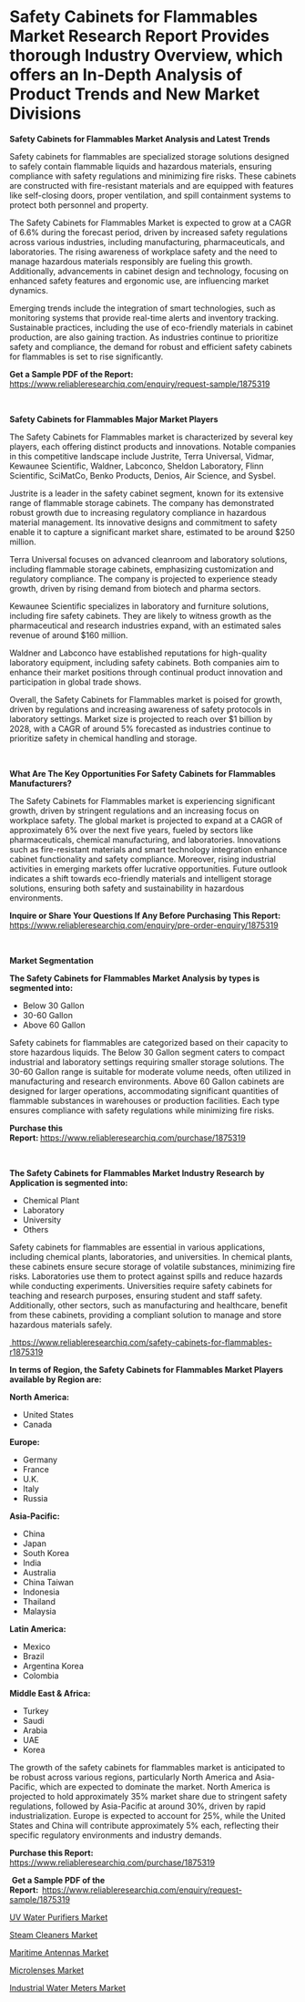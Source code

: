 <p><h1>Safety Cabinets for Flammables Market Research Report Provides thorough Industry Overview, which offers an In-Depth Analysis of Product Trends and New Market Divisions</h1></p><p><strong>Safety Cabinets for Flammables Market Analysis and Latest Trends</strong></p>
<p><p>Safety cabinets for flammables are specialized storage solutions designed to safely contain flammable liquids and hazardous materials, ensuring compliance with safety regulations and minimizing fire risks. These cabinets are constructed with fire-resistant materials and are equipped with features like self-closing doors, proper ventilation, and spill containment systems to protect both personnel and property.</p><p>The Safety Cabinets for Flammables Market is expected to grow at a CAGR of 6.6% during the forecast period, driven by increased safety regulations across various industries, including manufacturing, pharmaceuticals, and laboratories. The rising awareness of workplace safety and the need to manage hazardous materials responsibly are fueling this growth. Additionally, advancements in cabinet design and technology, focusing on enhanced safety features and ergonomic use, are influencing market dynamics.</p><p>Emerging trends include the integration of smart technologies, such as monitoring systems that provide real-time alerts and inventory tracking. Sustainable practices, including the use of eco-friendly materials in cabinet production, are also gaining traction. As industries continue to prioritize safety and compliance, the demand for robust and efficient safety cabinets for flammables is set to rise significantly.</p></p>
<p><strong>Get a Sample PDF of the Report:&nbsp;</strong> <a href="https://www.reliableresearchiq.com/enquiry/request-sample/1875319?utm_campaign=1082&utm_medium=2&utm_source=Github&utm_content=ia&utm_term=11042025&utm_id=safety-cabinets-for-flammables">https://www.reliableresearchiq.com/enquiry/request-sample/1875319</a></p>
<p>&nbsp;</p>
<p><strong>Safety Cabinets for Flammables Major Market Players</strong></p>
<p><p>The Safety Cabinets for Flammables market is characterized by several key players, each offering distinct products and innovations. Notable companies in this competitive landscape include Justrite, Terra Universal, Vidmar, Kewaunee Scientific, Waldner, Labconco, Sheldon Laboratory, Flinn Scientific, SciMatCo, Benko Products, Denios, Air Science, and Sysbel.</p><p>Justrite is a leader in the safety cabinet segment, known for its extensive range of flammable storage cabinets. The company has demonstrated robust growth due to increasing regulatory compliance in hazardous material management. Its innovative designs and commitment to safety enable it to capture a significant market share, estimated to be around $250 million.</p><p>Terra Universal focuses on advanced cleanroom and laboratory solutions, including flammable storage cabinets, emphasizing customization and regulatory compliance. The company is projected to experience steady growth, driven by rising demand from biotech and pharma sectors.</p><p>Kewaunee Scientific specializes in laboratory and furniture solutions, including fire safety cabinets. They are likely to witness growth as the pharmaceutical and research industries expand, with an estimated sales revenue of around $160 million.</p><p>Waldner and Labconco have established reputations for high-quality laboratory equipment, including safety cabinets. Both companies aim to enhance their market positions through continual product innovation and participation in global trade shows.</p><p>Overall, the Safety Cabinets for Flammables market is poised for growth, driven by regulations and increasing awareness of safety protocols in laboratory settings. Market size is projected to reach over $1 billion by 2028, with a CAGR of around 5% forecasted as industries continue to prioritize safety in chemical handling and storage.</p></p>
<p>&nbsp;</p>
<p><strong>What Are The Key Opportunities For Safety Cabinets for Flammables Manufacturers?</strong></p>
<p><p>The Safety Cabinets for Flammables market is experiencing significant growth, driven by stringent regulations and an increasing focus on workplace safety. The global market is projected to expand at a CAGR of approximately 6% over the next five years, fueled by sectors like pharmaceuticals, chemical manufacturing, and laboratories. Innovations such as fire-resistant materials and smart technology integration enhance cabinet functionality and safety compliance. Moreover, rising industrial activities in emerging markets offer lucrative opportunities. Future outlook indicates a shift towards eco-friendly materials and intelligent storage solutions, ensuring both safety and sustainability in hazardous environments.</p></p>
<p><strong>Inquire or Share Your Questions If Any Before Purchasing This Report:</strong> <a href="https://www.reliableresearchiq.com/enquiry/pre-order-enquiry/1875319?utm_campaign=1082&utm_medium=2&utm_source=Github&utm_content=ia&utm_term=11042025&utm_id=safety-cabinets-for-flammables">https://www.reliableresearchiq.com/enquiry/pre-order-enquiry/1875319</a></p>
<p>&nbsp;</p>
<p><strong>Market Segmentation</strong></p>
<p><strong>The Safety Cabinets for Flammables Market Analysis by types is segmented into:</strong></p>
<p><ul><li>Below 30 Gallon</li><li>30-60 Gallon</li><li>Above 60 Gallon</li></ul></p>
<p><p>Safety cabinets for flammables are categorized based on their capacity to store hazardous liquids. The Below 30 Gallon segment caters to compact industrial and laboratory settings requiring smaller storage solutions. The 30-60 Gallon range is suitable for moderate volume needs, often utilized in manufacturing and research environments. Above 60 Gallon cabinets are designed for larger operations, accommodating significant quantities of flammable substances in warehouses or production facilities. Each type ensures compliance with safety regulations while minimizing fire risks.</p></p>
<p><strong>Purchase this Report:&nbsp;</strong><a href="https://www.reliableresearchiq.com/purchase/1875319?utm_campaign=1082&utm_medium=2&utm_source=Github&utm_content=ia&utm_term=11042025&utm_id=safety-cabinets-for-flammables">https://www.reliableresearchiq.com/purchase/1875319</a></p>
<p>&nbsp;</p>
<p><strong>The Safety Cabinets for Flammables Market Industry Research by Application is segmented into:</strong></p>
<p><ul><li>Chemical Plant</li><li>Laboratory</li><li>University</li><li>Others</li></ul></p>
<p><p>Safety cabinets for flammables are essential in various applications, including chemical plants, laboratories, and universities. In chemical plants, these cabinets ensure secure storage of volatile substances, minimizing fire risks. Laboratories use them to protect against spills and reduce hazards while conducting experiments. Universities require safety cabinets for teaching and research purposes, ensuring student and staff safety. Additionally, other sectors, such as manufacturing and healthcare, benefit from these cabinets, providing a compliant solution to manage and store hazardous materials safely.</p></p>
<p><a href="https://www.reliableresearchiq.com/safety-cabinets-for-flammables-r1875319?utm_campaign=1082&utm_medium=2&utm_source=Github&utm_content=ia&utm_term=11042025&utm_id=safety-cabinets-for-flammables">&nbsp;https://www.reliableresearchiq.com/safety-cabinets-for-flammables-r1875319</a></p>
<p><strong>In terms of Region, the Safety Cabinets for Flammables Market Players available by Region are:</strong></p>
<p>
    <p> <strong> North America: </strong>
        <ul>
            <li>United States</li>
            <li>Canada</li>
        </ul>
        </p> 
    <p> <strong> Europe: </strong>
        <ul>
            <li>Germany</li>
            <li>France</li>
            <li>U.K.</li>
            <li>Italy</li>
            <li>Russia</li>
        </ul>
        </p> 
    <p> <strong> Asia-Pacific: </strong>
        <ul>
            <li>China</li>
            <li>Japan</li>
            <li>South Korea</li>
            <li>India</li>
            <li>Australia</li>
            <li>China Taiwan</li>
            <li>Indonesia</li>
            <li>Thailand</li>
            <li>Malaysia</li>
        </ul>
        </p> 
    <p> <strong> Latin America: </strong>
        <ul>
            <li>Mexico</li>
            <li>Brazil</li>
            <li>Argentina Korea</li>
            <li>Colombia</li>
        </ul>
        </p> 
    <p> <strong> Middle East & Africa: </strong>
        <ul>
            <li>Turkey</li>
            <li>Saudi</li>
            <li>Arabia</li>
            <li>UAE</li>
            <li>Korea</li>
        </ul>
    </p>
    </p>
<p><p>The growth of the safety cabinets for flammables market is anticipated to be robust across various regions, particularly North America and Asia-Pacific, which are expected to dominate the market. North America is projected to hold approximately 35% market share due to stringent safety regulations, followed by Asia-Pacific at around 30%, driven by rapid industrialization. Europe is expected to account for 25%, while the United States and China will contribute approximately 5% each, reflecting their specific regulatory environments and industry demands.</p></p>
<p><strong>Purchase this Report: </strong><a href="https://www.reliableresearchiq.com/purchase/1875319?utm_campaign=1082&utm_medium=2&utm_source=Github&utm_content=ia&utm_term=11042025&utm_id=safety-cabinets-for-flammables">https://www.reliableresearchiq.com/purchase/1875319</a></p>
<p>&nbsp;<strong>Get a Sample PDF of the Report:&nbsp;&nbsp;</strong><a href="https://www.reliableresearchiq.com/enquiry/request-sample/1875319?utm_campaign=1082&utm_medium=2&utm_source=Github&utm_content=ia&utm_term=11042025&utm_id=safety-cabinets-for-flammables">https://www.reliableresearchiq.com/enquiry/request-sample/1875319</a></p>
<p><strong></strong></p>
<p><p><a href="https://github.com/mafuzakirju/Market-Research-Report-List-1/blob/main/uv-water-purifiers-market.md?utm_campaign=1082&utm_medium=2&utm_source=Github&utm_content=ia&utm_term=11042025&utm_id=safety-cabinets-for-flammables">UV Water Purifiers Market</a></p><p><a href="https://github.com/omduthkevork/Market-Research-Report-List-1/blob/main/steam-cleaners-market.md?utm_campaign=1082&utm_medium=2&utm_source=Github&utm_content=ia&utm_term=11042025&utm_id=safety-cabinets-for-flammables">Steam Cleaners Market</a></p><p><a href="https://github.com/akramisabtu/Market-Research-Report-List-1/blob/main/maritime-antennas-market.md?utm_campaign=1082&utm_medium=2&utm_source=Github&utm_content=ia&utm_term=11042025&utm_id=safety-cabinets-for-flammables">Maritime Antennas Market</a></p><p><a href="https://github.com/Mayankdeswa/Market-Research-Report-List-1/blob/main/microlenses-market.md?utm_campaign=1082&utm_medium=2&utm_source=Github&utm_content=ia&utm_term=11042025&utm_id=safety-cabinets-for-flammables">Microlenses Market</a></p><p><a href="https://github.com/cherrivacius/Market-Research-Report-List-1/blob/main/industrial-water-meters-market.md?utm_campaign=1082&utm_medium=2&utm_source=Github&utm_content=ia&utm_term=11042025&utm_id=safety-cabinets-for-flammables">Industrial Water Meters Market</a></p></p>